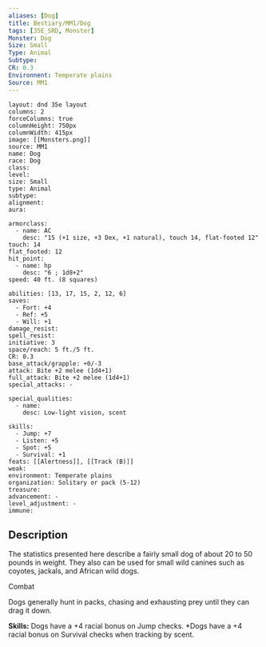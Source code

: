 ```yaml
---
aliases: [Dog]
title: Bestiary/MM1/Dog
tags: [35E_SRD, Monster]
Monster: Dog
Size: Small
Type: Animal
Subtype: 
CR: 0.3
Environnent: Temperate plains
Source: MM1
---
```


```statblock
layout: dnd 35e layout
columns: 2
forceColumns: true
columnHeight: 750px
columnWidth: 415px
image: [[Monsters.png]]
source: MM1
name: Dog
race: Dog
class: 
level: 
size: Small
type: Animal
subtype: 
alignment: 
aura: 

armorclass:
  - name: AC
    desc: "15 (+1 size, +3 Dex, +1 natural), touch 14, flat-footed 12"
touch: 14
flat_footed: 12
hit_point:
  - name: hp
    desc: "6 ; 1d8+2"
speed: 40 ft. (8 squares)

abilities: [13, 17, 15, 2, 12, 6]
saves:
  - Fort: +4
  - Ref: +5
  - Will: +1
damage_resist: 
spell_resist: 
initiative: 3
space/reach: 5 ft./5 ft.
CR: 0.3
base_attack/grapple: +0/-3
attack: Bite +2 melee (1d4+1)
full_attack: Bite +2 melee (1d4+1)
special_attacks: -

special_qualities:
  - name: 
    desc: Low-light vision, scent

skills:
  - Jump: +7
  - Listen: +5
  - Spot: +5
  - Survival: +1
feats: [[Alertness]], [[Track (B)]]
weak: 
environment: Temperate plains
organization: Solitary or pack (5-12)
treasure: 
advancement: -
level_adjustment: -
immune: 
```

## Description

<p>The statistics presented here describe a fairly small dog of about 20 to 50 pounds in weight. They also can be used for small wild canines such as coyotes, jackals, and African wild dogs.</p>
<p>Combat</p>
<p>Dogs generally hunt in packs, chasing and exhausting prey until they can drag it down.</p>
<p>
            <b>Skills:</b> Dogs have a +4 racial bonus on Jump checks. *Dogs have a +4 racial bonus on Survival checks when tracking by scent.</p>